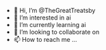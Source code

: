 - 👋 Hi, I’m @TheGreatTreatsby
- 👀 I’m interested in ai
- 🌱 I’m currently learning ai
- 💞️ I’m looking to collaborate on 
- 📫 How to reach me ...

<!---
TheGreatTreatsby/TheGreatTreatsby is a ✨ special ✨ repository because its `README.md` (this file) appears on your GitHub profile.
You can click the Preview link to take a look at your changes.
--->
